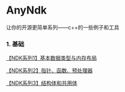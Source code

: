 # AnyNdk
让你的开源更简单系列——c++的一些例子和工具

### 1. 基础

[【NDK系列1】基本数据类型与内存布局](csdn/NDK系列1_基本数据类型与内存布局.md)

[【NDK系列2】指针、函数、预处理器](csdn/NDK系列2_指针、函数、预处理器.md)

[【NDK系列3】结构体和共用体](NDK系列3_结构体和共用体.md)

